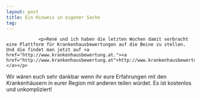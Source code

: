 ```yaml
---
layout: post
title: Ein Hinweis in eigener Sache
tag: 
---
```



                <p>René und ich haben die letzten Wochen damit verbracht eine Plattform für Krankenhausbewertungen auf die Beine zu stellen. Und die findet man jetzt auf <a href="http://www.krankenhausbewertung.at."><a href="http://www.krankenhausbewertung.at">http://www.krankenhausbewertung.at</a>.</a></p>
<p>Wir wären euch sehr dankbar wenn ihr eure Erfahrungen mit den Krankenhäusern in eurer Region mit anderen teilen würdet. Es ist kostenlos und unkompliziert!</p>
            
